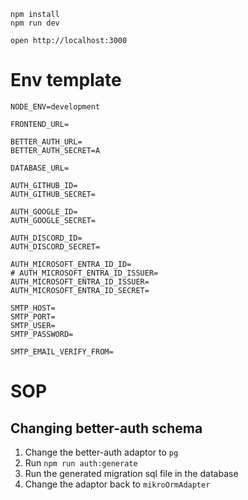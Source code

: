 ```
npm install
npm run dev
```

```
open http://localhost:3000
```

# Env template
```env
NODE_ENV=development

FRONTEND_URL=

BETTER_AUTH_URL=
BETTER_AUTH_SECRET=A

DATABASE_URL=

AUTH_GITHUB_ID=
AUTH_GITHUB_SECRET=

AUTH_GOOGLE_ID=
AUTH_GOOGLE_SECRET=

AUTH_DISCORD_ID=
AUTH_DISCORD_SECRET=

AUTH_MICROSOFT_ENTRA_ID_ID=
# AUTH_MICROSOFT_ENTRA_ID_ISSUER=
AUTH_MICROSOFT_ENTRA_ID_ISSUER=
AUTH_MICROSOFT_ENTRA_ID_SECRET=

SMTP_HOST=
SMTP_PORT=
SMTP_USER=
SMTP_PASSWORD=

SMTP_EMAIL_VERIFY_FROM=
```

# SOP

## Changing better-auth schema
1. Change the better-auth adaptor to `pg`
2. Run `npm run auth:generate`
3. Run the generated migration sql file in the database
4. Change the adaptor back to `mikroOrmAdapter`

